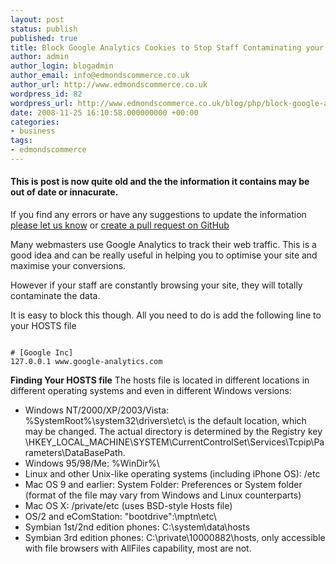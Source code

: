 ```yaml
---
layout: post
status: publish
published: true
title: Block Google Analytics Cookies to Stop Staff Contaminating your Data
author: admin
author_login: blogadmin
author_email: info@edmondscommerce.co.uk
author_url: http://www.edmondscommerce.co.uk
wordpress_id: 82
wordpress_url: http://www.edmondscommerce.co.uk/blog/php/block-google-analytics-cookies-to-stop-staff-contaminating-your-data/
date: 2008-11-25 16:10:58.000000000 +00:00
categories:
- business
tags:
- edmondscommerce
---
```

<div class="oldpost"><h4>This is post is now quite old and the the information it contains may be out of date or innacurate.</h4>
<p>
If you find any errors or have any suggestions to update the information <a href="http://edmondscommerce.github.io/contact-us/index.html">please let us know</a>
or <a href="https://github.com/edmondscommerce/edmondscommerce.github.io">create a pull request on GitHub</a>
</p>
</div>
Many webmasters use Google Analytics to track their web traffic. This is a good idea and can be really useful in helping you to optimise your site and maximise your conversions.

However if your staff are constantly browsing your site, they will totally contaminate the data.

It is easy to block this though. All you need to do is add the following line to your HOSTS file

```

# [Google Inc]
127.0.0.1 www.google-analytics.com

```

<b>Finding Your HOSTS file</b>
The hosts file is located in different locations in different operating systems and even in different Windows versions:
<ul>
    <li> Windows NT/2000/XP/2003/Vista: %SystemRoot%\system32\drivers\etc\ is the default location, which may be changed. The actual directory is determined by the Registry key \HKEY_LOCAL_MACHINE\SYSTEM\CurrentControlSet\Services\Tcpip\Parameters\DataBasePath.
   <li> Windows 95/98/Me: %WinDir%\
    <li> Linux and other Unix-like operating systems (including iPhone OS): /etc
    <li> Mac OS 9 and earlier: System Folder: Preferences or System folder (format of the file may vary from Windows and Linux counterparts)
   <li> Mac OS X: /private/etc (uses BSD-style Hosts file)
    <li> OS/2 and eComStation: "bootdrive":\mptn\etc\
   <li> Symbian 1st/2nd edition phones: C:\system\data\hosts
    <li> Symbian 3rd edition phones: C:\private\10000882\hosts, only accessible with file browsers with AllFiles capability, most are not. 
</ul>
